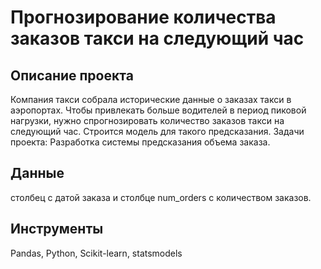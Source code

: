 # Прогнозирование количества заказов такси на следующий час

## Описание проекта

Компания такси собрала исторические данные о заказах такси в аэропортах. Чтобы привлекать больше водителей в период пиковой нагрузки, нужно спрогнозировать количество заказов такси на следующий час. Строится модель для такого предсказания.
Задачи проекта: 
Разработка системы предсказания объема заказа.

## Данные

столбец с датой заказа и столбце num_orders с количеством заказов.

## Инструменты

Pandas, Python, Scikit-learn, statsmodels



